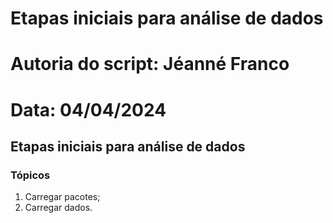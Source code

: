 # Etapas iniciais para análise de dados 
# Autoria do script: Jéanné Franco 
# Data: 04/04/2024 

## Etapas iniciais para análise de dados

### Tópicos
1. Carregar pacotes;
2. Carregar dados.

